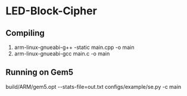 # LED-Block-Cipher

## Compiling

1) arm-linux-gnueabi-g++ -static main.cpp -o main
2) arm-linux-gnueabi-gcc main.c -o main

## Running on Gem5

build/ARM/gem5.opt --stats-file=out.txt configs/example/se.py -c main
